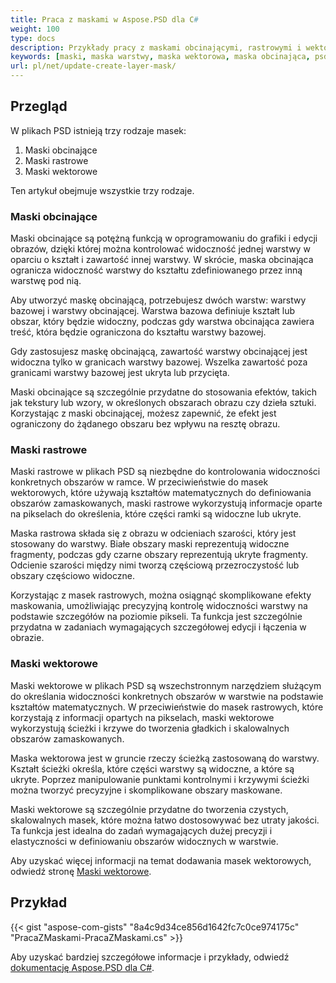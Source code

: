 ```yaml
---
title: Praca z maskami w Aspose.PSD dla С#
weight: 100
type: docs
description: Przykłady pracy z maskami obcinającymi, rastrowymi i wektorowymi w plikach PSD
keywords: [maski, maska warstwy, maska wektorowa, maska obcinająca, psd, psd api, C#, csharp, przykład kodu]
url: pl/net/update-create-layer-mask/
---
```


## Przegląd

W plikach PSD istnieją trzy rodzaje masek:
1. Maski obcinające
2. Maski rastrowe
3. Maski wektorowe

Ten artykuł obejmuje wszystkie trzy rodzaje.

### Maski obcinające

Maski obcinające są potężną funkcją w oprogramowaniu do grafiki i edycji obrazów, dzięki której można kontrolować widoczność jednej warstwy w oparciu o kształt i zawartość innej warstwy. W skrócie, maska obcinająca ogranicza widoczność warstwy do kształtu zdefiniowanego przez inną warstwę pod nią.

Aby utworzyć maskę obcinającą, potrzebujesz dwóch warstw: warstwy bazowej i warstwy obcinającej. Warstwa bazowa definiuje kształt lub obszar, który będzie widoczny, podczas gdy warstwa obcinająca zawiera treść, która będzie ograniczona do kształtu warstwy bazowej.

Gdy zastosujesz maskę obcinającą, zawartość warstwy obcinającej jest widoczna tylko w granicach warstwy bazowej. Wszelka zawartość poza granicami warstwy bazowej jest ukryta lub przycięta.

Maski obcinające są szczególnie przydatne do stosowania efektów, takich jak tekstury lub wzory, w określonych obszarach obrazu czy dzieła sztuki. Korzystając z maski obcinającej, możesz zapewnić, że efekt jest ograniczony do żądanego obszaru bez wpływu na resztę obrazu.

### Maski rastrowe

Maski rastrowe w plikach PSD są niezbędne do kontrolowania widoczności konkretnych obszarów w ramce. W przeciwieństwie do masek wektorowych, które używają kształtów matematycznych do definiowania obszarów zamaskowanych, maski rastrowe wykorzystują informacje oparte na pikselach do określenia, które części ramki są widoczne lub ukryte.

Maska rastrowa składa się z obrazu w odcieniach szarości, który jest stosowany do warstwy. Białe obszary maski reprezentują widoczne fragmenty, podczas gdy czarne obszary reprezentują ukryte fragmenty. Odcienie szarości między nimi tworzą częściową przezroczystość lub obszary częściowo widoczne.

Korzystając z masek rastrowych, można osiągnąć skomplikowane efekty maskowania, umożliwiając precyzyjną kontrolę widoczności warstwy na podstawie szczegółów na poziomie pikseli. Ta funkcja jest szczególnie przydatna w zadaniach wymagających szczegółowej edycji i łączenia w obrazie.

### Maski wektorowe

Maski wektorowe w plikach PSD są wszechstronnym narzędziem służącym do określania widoczności konkretnych obszarów w warstwie na podstawie kształtów matematycznych. W przeciwieństwie do masek rastrowych, które korzystają z informacji opartych na pikselach, maski wektorowe wykorzystują ścieżki i krzywe do tworzenia gładkich i skalowalnych obszarów zamaskowanych.

Maska wektorowa jest w gruncie rzeczy ścieżką zastosowaną do warstwy. Kształt ścieżki określa, które części warstwy są widoczne, a które są ukryte. Poprzez manipulowanie punktami kontrolnymi i krzywymi ścieżki można tworzyć precyzyjne i skomplikowane obszary maskowane.

Maski wektorowe są szczególnie przydatne do tworzenia czystych, skalowalnych masek, które można łatwo dostosowywać bez utraty jakości. Ta funkcja jest idealna do zadań wymagających dużej precyzji i elastyczności w definiowaniu obszarów widocznych w warstwie.

Aby uzyskać więcej informacji na temat dodawania masek wektorowych, odwiedź stronę [Maski wektorowe](psd/pl/layer-vector-mask/).

## Przykład
{{< gist "aspose-com-gists" "8a4c9d34ce856d1642fc7c0ce974175c" "PracaZMaskami-PracaZMaskami.cs" >}}

Aby uzyskać bardziej szczegółowe informacje i przykłady, odwiedź [dokumentację Aspose.PSD dla C#](https://docs.aspose.com/psd/net/).
